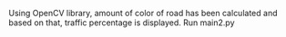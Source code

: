 Using OpenCV library, amount of color of road has been calculated and based on that, traffic percentage is displayed.
Run main2.py
